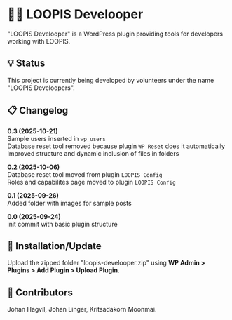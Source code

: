 # 🧑‍💻 LOOPIS Develooper
"LOOPIS Develooper" is a WordPress plugin providing tools for developers working with LOOPIS.<br>

## 💡 Status
This project is currently being developed by volunteers under the name "LOOPIS Develoopers".<br>

## 📋 Changelog
**0.3 (2025-10-21)**<br>
Sample users inserted in `wp_users`<br>
Database reset tool removed because plugin `WP Reset` does it automatically<br>
Improved structure and dynamic inclusion of files in folders<br>

**0.2 (2025-10-06)**<br>
Database reset tool moved from plugin `LOOPIS Config`<br>
Roles and capabilites page moved to plugin `LOOPIS Config`<br>

**0.1 (2025-09-26)**<br>
Added folder with images for sample posts<br>

**0.0 (2025-09-24)**<br>
init commit with basic plugin structure<br>

## 💾 Installation/Update
Upload the zipped folder "loopis-develooper.zip" using **WP Admin > Plugins > Add Plugin > Upload Plugin**.

## 👤 Contributors
Johan Hagvil, Johan Linger, Kritsadakorn Moonmai.<br>